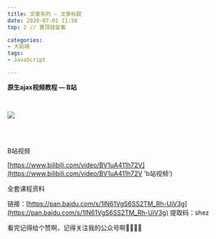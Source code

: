 ```yaml
---
title: 文章系列 — 文章标题
date: 2020-07-01 11:58
top: 2 // 置顶就留着

categories:
- 大前端
tags:
- JavaScript

---
```


**原生ajax视频教程 —  B站**

<br>

![](/img/article/blibli-ajax.jpg)

<br>

<br>

B站视频

[https://www.bilibili.com/video/BV1uA411h72V](https://www.bilibili.com/video/BV1uA411h72V 'b站视频')



全套课程资料

链接：[https://pan.baidu.com/s/1lN61VgS6SS2TM_Rh-UiV3g](https://pan.baidu.com/s/1lN61VgS6SS2TM_Rh-UiV3g)
提取码：shez

看完记得给个赞啊，记得关注我的公众号啊😬😬😬😬

